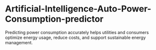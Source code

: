 # Artificial-Intelligence-Auto-Power-Consumption-predictor
Predicting power consumption accurately helps utilities and consumers optimize energy usage, reduce costs, and support sustainable energy management.
